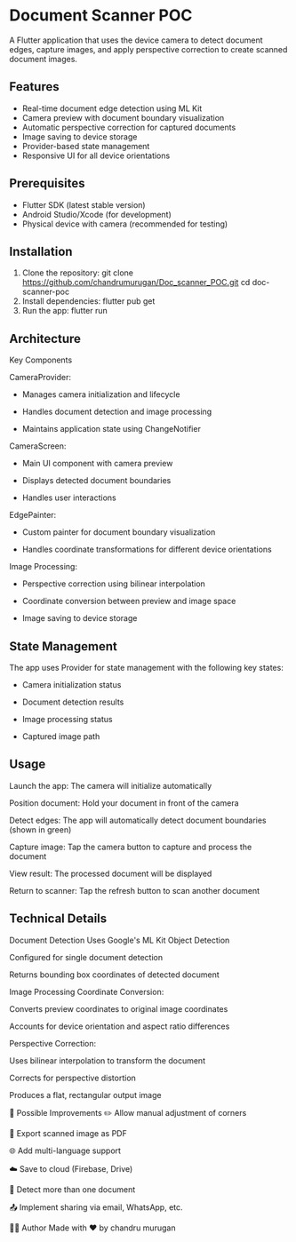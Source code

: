 # Document Scanner POC

A Flutter application that uses the device camera to detect document edges, capture images, and apply perspective correction to create scanned document images.

## Features

- Real-time document edge detection using ML Kit
- Camera preview with document boundary visualization
- Automatic perspective correction for captured documents
- Image saving to device storage
- Provider-based state management
- Responsive UI for all device orientations

## Prerequisites

- Flutter SDK (latest stable version)
- Android Studio/Xcode (for development)
- Physical device with camera (recommended for testing)

## Installation

1. Clone the repository:
   git clone https://github.com/chandrumurugan/Doc_scanner_POC.git
   cd doc-scanner-poc
2. Install dependencies:
   flutter pub get
3. Run the app:
   flutter run


## Architecture

Key Components

CameraProvider:

- Manages camera initialization and lifecycle

- Handles document detection and image processing

- Maintains application state using ChangeNotifier

CameraScreen:

- Main UI component with camera preview

- Displays detected document boundaries

- Handles user interactions

EdgePainter:

- Custom painter for document boundary visualization

- Handles coordinate transformations for different device orientations

Image Processing:

- Perspective correction using bilinear interpolation

- Coordinate conversion between preview and image space

- Image saving to device storage



## State Management
The app uses Provider for state management with the following key states:

- Camera initialization status

- Document detection results

- Image processing status

- Captured image path

## Usage

Launch the app: The camera will initialize automatically

Position document: Hold your document in front of the camera

Detect edges: The app will automatically detect document boundaries (shown in green)

Capture image: Tap the camera button to capture and process the document

View result: The processed document will be displayed

Return to scanner: Tap the refresh button to scan another document

## Technical Details
Document Detection
Uses Google's ML Kit Object Detection

Configured for single document detection

Returns bounding box coordinates of detected document

Image Processing
Coordinate Conversion:

Converts preview coordinates to original image coordinates

Accounts for device orientation and aspect ratio differences

Perspective Correction:

Uses bilinear interpolation to transform the document

Corrects for perspective distortion

Produces a flat, rectangular output image


🧪 Possible Improvements
✏️ Allow manual adjustment of corners

📄 Export scanned image as PDF

🌐 Add multi-language support

☁️ Save to cloud (Firebase, Drive)

🤖 Detect more than one document

📤 Implement sharing via email, WhatsApp, etc.

👨‍💻 Author
Made with ❤️ by chandru murugan
